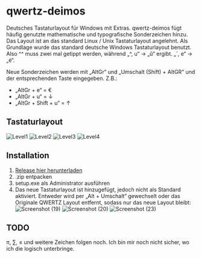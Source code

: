 # qwertz-deimos
Deutsches Tastaturlayout für Windows mit Extras. qwertz-deimos fügt häufig genutzte mathematische und typografische Sonderzeichen hinzu. Das Layout ist an das standard Linux / Unix Tastaturlayout angelehnt. Als Grundlage wurde das standard deutsche Windows Tastaturlayout benutzt. Also ^^ muss zwei mal getippt werden, während „^, u“ → „û“ ergibt. „´, e“ → „é“.

Neue Sonderzeichen werden mit „AltGr“ und „Umschalt (Shift) + AltGR“ und der entsprechenden Taste eingegeben. Z.B.:

- „AltGr + e“ = €
- „AltGr + u“ = ↓
- „AltGr + Shift + u“ = ↑

## Tastaturlayout
![Level1](https://github.com/Deimos-94/qwertz-deimos/assets/152740142/ac3332f5-a7f3-4903-afce-aea57e989cdd)
![Level2](https://github.com/Deimos-94/qwertz-deimos/assets/152740142/781c7d93-ea7c-4f33-ad4d-8462db30793e)
![Level3](https://github.com/Deimos-94/qwertz-deimos/assets/152740142/fc660461-ccad-4a6f-9540-d774ea74556b)
![Level4](https://github.com/Deimos-94/qwertz-deimos/assets/152740142/906c8051-398c-4dd6-a337-c9a85ae3b89f)

## Installation
1. [Release hier herunterladen](https://github.com/Deimos-94/qwertz-deimos/releases/latest)
2. .zip entpacken
3. setup.exe als Administrator ausführen
4. Das neue Tastaturlayout ist hinzugefügt, jedoch nicht als Standard aktiviert. Entweder wird per „Alt + Umschalt“ gewechselt oder das Originale QWERTZ Layout entfernt, sodass nur das neue Layout bleibt:
![Screenshot (19)](https://github.com/Deimos-94/qwertz-deimos/assets/152740142/3f5a8c2d-1b23-4516-91b4-90cf18a5cd06)
![Screenshot (20)](https://github.com/Deimos-94/qwertz-deimos/assets/152740142/d528df04-c0dd-4126-8053-d091719dd89d)
![Screenshot (23)](https://github.com/Deimos-94/qwertz-deimos/assets/152740142/29e90d68-3b21-4e47-adc3-062c221eb367)

## TODO
π, ∑, ≤ und weitere Zeichen folgen noch. Ich bin mir noch nicht sicher, wo ich die logisch unterbringe.
